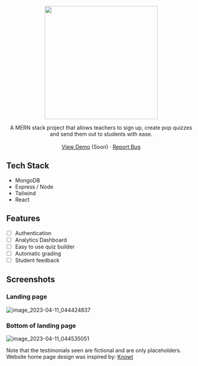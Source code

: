 <!-- Improved compatibility of back to top link: See: https://github.com/othneildrew/Best-README-Template/pull/73 -->

<p align="center">
  <img src="https://user-images.githubusercontent.com/64938182/231021678-eca79569-e647-4b93-9239-ae7e62ecd321.png" width="300">
</p>

  <p align="center">
    A MERN stack project that allows teachers to sign up, create pop quizzes and send them out to students with ease.
    <br />  <br />
    <a href="#" target="_blank">View Demo</a> (Soon)
    ·
    <a href="https://github.com/TegaBC/bike-rental-site/issues">Report Bug</a>
  </p>
</div>

## Tech Stack
- MongoDB
- Express / Node
- Tailwind
- React

## Features
- [ ] Authentication
- [ ] Analytics Dashboard
- [ ] Easy to use quiz builder
- [ ] Automatic grading
- [ ] Student feedback

## Screenshots
### Landing page
![image_2023-04-11_044424837](https://user-images.githubusercontent.com/64938182/231050743-0ba9c37e-6880-4c6d-ab7c-e0c2ac12d3e9.png)

### Bottom of landing page
![image_2023-04-11_044535051](https://user-images.githubusercontent.com/64938182/231050865-20a1a93a-64ec-4419-becc-3d0c4c8bc0c4.png)

Note that the testimonials seen are fictional and are only placeholders. <br />
Website home page design was inspired by: <a href="https://knowt.io" target="_blank">Knowt</a>

<!-- MARKDOWN LINKS & IMAGES -->
<!-- https://www.markdownguide.org/basic-syntax/#reference-style-links -->
[React.js]: https://img.shields.io/badge/React-20232A?style=for-the-badge&logo=react&logoColor=61DAFB
[React-url]: https://reactjs.org/
